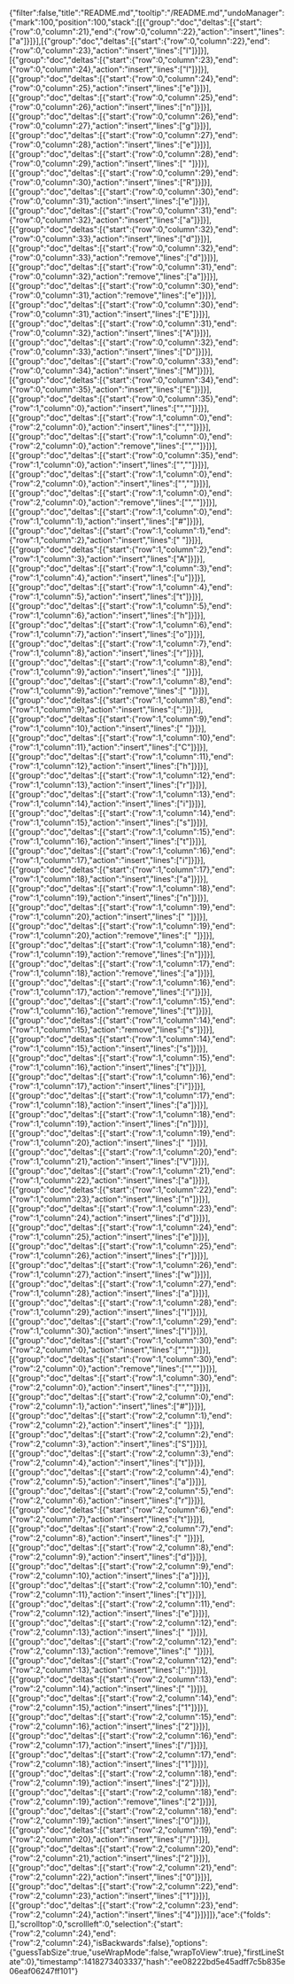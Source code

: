 {"filter":false,"title":"README.md","tooltip":"/README.md","undoManager":{"mark":100,"position":100,"stack":[[{"group":"doc","deltas":[{"start":{"row":0,"column":21},"end":{"row":0,"column":22},"action":"insert","lines":["a"]}]}],[{"group":"doc","deltas":[{"start":{"row":0,"column":22},"end":{"row":0,"column":23},"action":"insert","lines":["l"]}]}],[{"group":"doc","deltas":[{"start":{"row":0,"column":23},"end":{"row":0,"column":24},"action":"insert","lines":["l"]}]}],[{"group":"doc","deltas":[{"start":{"row":0,"column":24},"end":{"row":0,"column":25},"action":"insert","lines":["e"]}]}],[{"group":"doc","deltas":[{"start":{"row":0,"column":25},"end":{"row":0,"column":26},"action":"insert","lines":["n"]}]}],[{"group":"doc","deltas":[{"start":{"row":0,"column":26},"end":{"row":0,"column":27},"action":"insert","lines":["g"]}]}],[{"group":"doc","deltas":[{"start":{"row":0,"column":27},"end":{"row":0,"column":28},"action":"insert","lines":["e"]}]}],[{"group":"doc","deltas":[{"start":{"row":0,"column":28},"end":{"row":0,"column":29},"action":"insert","lines":[" "]}]}],[{"group":"doc","deltas":[{"start":{"row":0,"column":29},"end":{"row":0,"column":30},"action":"insert","lines":["R"]}]}],[{"group":"doc","deltas":[{"start":{"row":0,"column":30},"end":{"row":0,"column":31},"action":"insert","lines":["e"]}]}],[{"group":"doc","deltas":[{"start":{"row":0,"column":31},"end":{"row":0,"column":32},"action":"insert","lines":["a"]}]}],[{"group":"doc","deltas":[{"start":{"row":0,"column":32},"end":{"row":0,"column":33},"action":"insert","lines":["d"]}]}],[{"group":"doc","deltas":[{"start":{"row":0,"column":32},"end":{"row":0,"column":33},"action":"remove","lines":["d"]}]}],[{"group":"doc","deltas":[{"start":{"row":0,"column":31},"end":{"row":0,"column":32},"action":"remove","lines":["a"]}]}],[{"group":"doc","deltas":[{"start":{"row":0,"column":30},"end":{"row":0,"column":31},"action":"remove","lines":["e"]}]}],[{"group":"doc","deltas":[{"start":{"row":0,"column":30},"end":{"row":0,"column":31},"action":"insert","lines":["E"]}]}],[{"group":"doc","deltas":[{"start":{"row":0,"column":31},"end":{"row":0,"column":32},"action":"insert","lines":["A"]}]}],[{"group":"doc","deltas":[{"start":{"row":0,"column":32},"end":{"row":0,"column":33},"action":"insert","lines":["D"]}]}],[{"group":"doc","deltas":[{"start":{"row":0,"column":33},"end":{"row":0,"column":34},"action":"insert","lines":["M"]}]}],[{"group":"doc","deltas":[{"start":{"row":0,"column":34},"end":{"row":0,"column":35},"action":"insert","lines":["E"]}]}],[{"group":"doc","deltas":[{"start":{"row":0,"column":35},"end":{"row":1,"column":0},"action":"insert","lines":["",""]}]}],[{"group":"doc","deltas":[{"start":{"row":1,"column":0},"end":{"row":2,"column":0},"action":"insert","lines":["",""]}]}],[{"group":"doc","deltas":[{"start":{"row":1,"column":0},"end":{"row":2,"column":0},"action":"remove","lines":["",""]}]}],[{"group":"doc","deltas":[{"start":{"row":0,"column":35},"end":{"row":1,"column":0},"action":"insert","lines":["",""]}]}],[{"group":"doc","deltas":[{"start":{"row":1,"column":0},"end":{"row":2,"column":0},"action":"insert","lines":["",""]}]}],[{"group":"doc","deltas":[{"start":{"row":1,"column":0},"end":{"row":2,"column":0},"action":"remove","lines":["",""]}]}],[{"group":"doc","deltas":[{"start":{"row":1,"column":0},"end":{"row":1,"column":1},"action":"insert","lines":["#"]}]}],[{"group":"doc","deltas":[{"start":{"row":1,"column":1},"end":{"row":1,"column":2},"action":"insert","lines":[" "]}]}],[{"group":"doc","deltas":[{"start":{"row":1,"column":2},"end":{"row":1,"column":3},"action":"insert","lines":["A"]}]}],[{"group":"doc","deltas":[{"start":{"row":1,"column":3},"end":{"row":1,"column":4},"action":"insert","lines":["u"]}]}],[{"group":"doc","deltas":[{"start":{"row":1,"column":4},"end":{"row":1,"column":5},"action":"insert","lines":["t"]}]}],[{"group":"doc","deltas":[{"start":{"row":1,"column":5},"end":{"row":1,"column":6},"action":"insert","lines":["h"]}]}],[{"group":"doc","deltas":[{"start":{"row":1,"column":6},"end":{"row":1,"column":7},"action":"insert","lines":["o"]}]}],[{"group":"doc","deltas":[{"start":{"row":1,"column":7},"end":{"row":1,"column":8},"action":"insert","lines":["r"]}]}],[{"group":"doc","deltas":[{"start":{"row":1,"column":8},"end":{"row":1,"column":9},"action":"insert","lines":[" "]}]}],[{"group":"doc","deltas":[{"start":{"row":1,"column":8},"end":{"row":1,"column":9},"action":"remove","lines":[" "]}]}],[{"group":"doc","deltas":[{"start":{"row":1,"column":8},"end":{"row":1,"column":9},"action":"insert","lines":[":"]}]}],[{"group":"doc","deltas":[{"start":{"row":1,"column":9},"end":{"row":1,"column":10},"action":"insert","lines":[" "]}]}],[{"group":"doc","deltas":[{"start":{"row":1,"column":10},"end":{"row":1,"column":11},"action":"insert","lines":["C"]}]}],[{"group":"doc","deltas":[{"start":{"row":1,"column":11},"end":{"row":1,"column":12},"action":"insert","lines":["h"]}]}],[{"group":"doc","deltas":[{"start":{"row":1,"column":12},"end":{"row":1,"column":13},"action":"insert","lines":["r"]}]}],[{"group":"doc","deltas":[{"start":{"row":1,"column":13},"end":{"row":1,"column":14},"action":"insert","lines":["i"]}]}],[{"group":"doc","deltas":[{"start":{"row":1,"column":14},"end":{"row":1,"column":15},"action":"insert","lines":["s"]}]}],[{"group":"doc","deltas":[{"start":{"row":1,"column":15},"end":{"row":1,"column":16},"action":"insert","lines":["t"]}]}],[{"group":"doc","deltas":[{"start":{"row":1,"column":16},"end":{"row":1,"column":17},"action":"insert","lines":["i"]}]}],[{"group":"doc","deltas":[{"start":{"row":1,"column":17},"end":{"row":1,"column":18},"action":"insert","lines":["a"]}]}],[{"group":"doc","deltas":[{"start":{"row":1,"column":18},"end":{"row":1,"column":19},"action":"insert","lines":["n"]}]}],[{"group":"doc","deltas":[{"start":{"row":1,"column":19},"end":{"row":1,"column":20},"action":"insert","lines":[" "]}]}],[{"group":"doc","deltas":[{"start":{"row":1,"column":19},"end":{"row":1,"column":20},"action":"remove","lines":[" "]}]}],[{"group":"doc","deltas":[{"start":{"row":1,"column":18},"end":{"row":1,"column":19},"action":"remove","lines":["n"]}]}],[{"group":"doc","deltas":[{"start":{"row":1,"column":17},"end":{"row":1,"column":18},"action":"remove","lines":["a"]}]}],[{"group":"doc","deltas":[{"start":{"row":1,"column":16},"end":{"row":1,"column":17},"action":"remove","lines":["i"]}]}],[{"group":"doc","deltas":[{"start":{"row":1,"column":15},"end":{"row":1,"column":16},"action":"remove","lines":["t"]}]}],[{"group":"doc","deltas":[{"start":{"row":1,"column":14},"end":{"row":1,"column":15},"action":"remove","lines":["s"]}]}],[{"group":"doc","deltas":[{"start":{"row":1,"column":14},"end":{"row":1,"column":15},"action":"insert","lines":["s"]}]}],[{"group":"doc","deltas":[{"start":{"row":1,"column":15},"end":{"row":1,"column":16},"action":"insert","lines":["t"]}]}],[{"group":"doc","deltas":[{"start":{"row":1,"column":16},"end":{"row":1,"column":17},"action":"insert","lines":["i"]}]}],[{"group":"doc","deltas":[{"start":{"row":1,"column":17},"end":{"row":1,"column":18},"action":"insert","lines":["a"]}]}],[{"group":"doc","deltas":[{"start":{"row":1,"column":18},"end":{"row":1,"column":19},"action":"insert","lines":["n"]}]}],[{"group":"doc","deltas":[{"start":{"row":1,"column":19},"end":{"row":1,"column":20},"action":"insert","lines":[" "]}]}],[{"group":"doc","deltas":[{"start":{"row":1,"column":20},"end":{"row":1,"column":21},"action":"insert","lines":["V"]}]}],[{"group":"doc","deltas":[{"start":{"row":1,"column":21},"end":{"row":1,"column":22},"action":"insert","lines":["a"]}]}],[{"group":"doc","deltas":[{"start":{"row":1,"column":22},"end":{"row":1,"column":23},"action":"insert","lines":["n"]}]}],[{"group":"doc","deltas":[{"start":{"row":1,"column":23},"end":{"row":1,"column":24},"action":"insert","lines":["d"]}]}],[{"group":"doc","deltas":[{"start":{"row":1,"column":24},"end":{"row":1,"column":25},"action":"insert","lines":["e"]}]}],[{"group":"doc","deltas":[{"start":{"row":1,"column":25},"end":{"row":1,"column":26},"action":"insert","lines":["r"]}]}],[{"group":"doc","deltas":[{"start":{"row":1,"column":26},"end":{"row":1,"column":27},"action":"insert","lines":["w"]}]}],[{"group":"doc","deltas":[{"start":{"row":1,"column":27},"end":{"row":1,"column":28},"action":"insert","lines":["a"]}]}],[{"group":"doc","deltas":[{"start":{"row":1,"column":28},"end":{"row":1,"column":29},"action":"insert","lines":["l"]}]}],[{"group":"doc","deltas":[{"start":{"row":1,"column":29},"end":{"row":1,"column":30},"action":"insert","lines":["l"]}]}],[{"group":"doc","deltas":[{"start":{"row":1,"column":30},"end":{"row":2,"column":0},"action":"insert","lines":["",""]}]}],[{"group":"doc","deltas":[{"start":{"row":1,"column":30},"end":{"row":2,"column":0},"action":"remove","lines":["",""]}]}],[{"group":"doc","deltas":[{"start":{"row":1,"column":30},"end":{"row":2,"column":0},"action":"insert","lines":["",""]}]}],[{"group":"doc","deltas":[{"start":{"row":2,"column":0},"end":{"row":2,"column":1},"action":"insert","lines":["#"]}]}],[{"group":"doc","deltas":[{"start":{"row":2,"column":1},"end":{"row":2,"column":2},"action":"insert","lines":[" "]}]}],[{"group":"doc","deltas":[{"start":{"row":2,"column":2},"end":{"row":2,"column":3},"action":"insert","lines":["S"]}]}],[{"group":"doc","deltas":[{"start":{"row":2,"column":3},"end":{"row":2,"column":4},"action":"insert","lines":["t"]}]}],[{"group":"doc","deltas":[{"start":{"row":2,"column":4},"end":{"row":2,"column":5},"action":"insert","lines":["a"]}]}],[{"group":"doc","deltas":[{"start":{"row":2,"column":5},"end":{"row":2,"column":6},"action":"insert","lines":["r"]}]}],[{"group":"doc","deltas":[{"start":{"row":2,"column":6},"end":{"row":2,"column":7},"action":"insert","lines":["t"]}]}],[{"group":"doc","deltas":[{"start":{"row":2,"column":7},"end":{"row":2,"column":8},"action":"insert","lines":[" "]}]}],[{"group":"doc","deltas":[{"start":{"row":2,"column":8},"end":{"row":2,"column":9},"action":"insert","lines":["d"]}]}],[{"group":"doc","deltas":[{"start":{"row":2,"column":9},"end":{"row":2,"column":10},"action":"insert","lines":["a"]}]}],[{"group":"doc","deltas":[{"start":{"row":2,"column":10},"end":{"row":2,"column":11},"action":"insert","lines":["t"]}]}],[{"group":"doc","deltas":[{"start":{"row":2,"column":11},"end":{"row":2,"column":12},"action":"insert","lines":["e"]}]}],[{"group":"doc","deltas":[{"start":{"row":2,"column":12},"end":{"row":2,"column":13},"action":"insert","lines":[" "]}]}],[{"group":"doc","deltas":[{"start":{"row":2,"column":12},"end":{"row":2,"column":13},"action":"remove","lines":[" "]}]}],[{"group":"doc","deltas":[{"start":{"row":2,"column":12},"end":{"row":2,"column":13},"action":"insert","lines":[":"]}]}],[{"group":"doc","deltas":[{"start":{"row":2,"column":13},"end":{"row":2,"column":14},"action":"insert","lines":[" "]}]}],[{"group":"doc","deltas":[{"start":{"row":2,"column":14},"end":{"row":2,"column":15},"action":"insert","lines":["1"]}]}],[{"group":"doc","deltas":[{"start":{"row":2,"column":15},"end":{"row":2,"column":16},"action":"insert","lines":["2"]}]}],[{"group":"doc","deltas":[{"start":{"row":2,"column":16},"end":{"row":2,"column":17},"action":"insert","lines":["/"]}]}],[{"group":"doc","deltas":[{"start":{"row":2,"column":17},"end":{"row":2,"column":18},"action":"insert","lines":["1"]}]}],[{"group":"doc","deltas":[{"start":{"row":2,"column":18},"end":{"row":2,"column":19},"action":"insert","lines":["2"]}]}],[{"group":"doc","deltas":[{"start":{"row":2,"column":18},"end":{"row":2,"column":19},"action":"remove","lines":["2"]}]}],[{"group":"doc","deltas":[{"start":{"row":2,"column":18},"end":{"row":2,"column":19},"action":"insert","lines":["0"]}]}],[{"group":"doc","deltas":[{"start":{"row":2,"column":19},"end":{"row":2,"column":20},"action":"insert","lines":["/"]}]}],[{"group":"doc","deltas":[{"start":{"row":2,"column":20},"end":{"row":2,"column":21},"action":"insert","lines":["2"]}]}],[{"group":"doc","deltas":[{"start":{"row":2,"column":21},"end":{"row":2,"column":22},"action":"insert","lines":["0"]}]}],[{"group":"doc","deltas":[{"start":{"row":2,"column":22},"end":{"row":2,"column":23},"action":"insert","lines":["1"]}]}],[{"group":"doc","deltas":[{"start":{"row":2,"column":23},"end":{"row":2,"column":24},"action":"insert","lines":["4"]}]}]]},"ace":{"folds":[],"scrolltop":0,"scrollleft":0,"selection":{"start":{"row":2,"column":24},"end":{"row":2,"column":24},"isBackwards":false},"options":{"guessTabSize":true,"useWrapMode":false,"wrapToView":true},"firstLineState":0},"timestamp":1418273403337,"hash":"ee08222bd5e45adff7c5b835e06eaf06247ff101"}